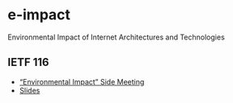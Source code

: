 # e-impact
Environmental Impact of Internet Architectures and Technologies

## IETF 116
* [“Environmental Impact” Side Meeting](ietf116/IETF116-Side-Meeting.md)
* [Slides](ietf116/slides/Agenda.md)

